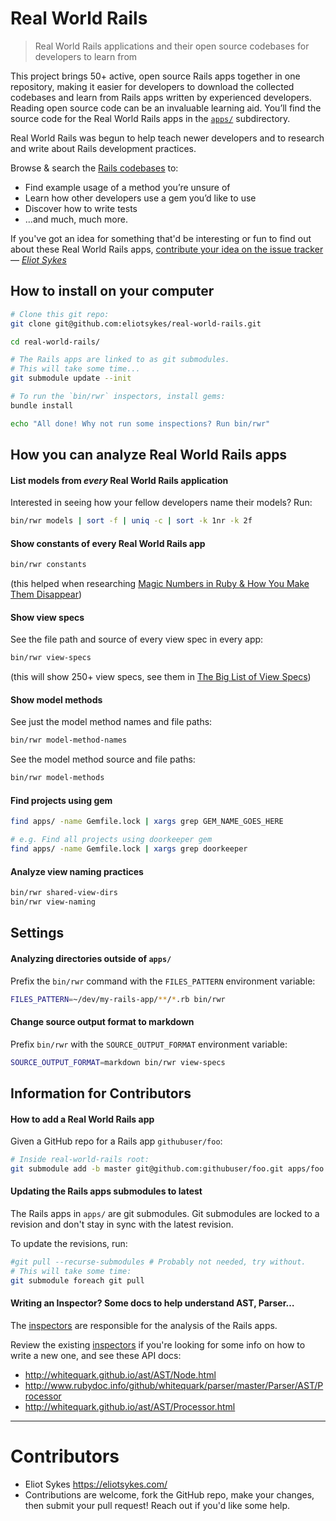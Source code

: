 # Real World Rails

> Real World Rails applications and their open source codebases for developers to learn from

This project brings 50+ active, open source Rails apps together in one repository, making it easier for developers to download the collected codebases and learn from Rails apps written by experienced developers. Reading open source code can be an invaluable learning aid. You&rsquo;ll find the source code for the Real World Rails apps in the [`apps/`](apps/) subdirectory.

Real World Rails was begun to help teach newer developers and to research and write about Rails development practices.

Browse &amp; search the [Rails codebases](apps/) to:

- Find example usage of a method you&rsquo;re unsure of
- Learn how other developers use a gem you&rsquo;d like to use
- Discover how to write tests
- &hellip;and much, much more.

If you've got an idea for something that'd be interesting or fun to find out about these Real World Rails apps, [contribute your idea on the issue tracker](https://github.com/eliotsykes/real-world-rails/issues) &mdash; [_Eliot Sykes_](https://eliotsykes.com)

## How to install on your computer

```bash
# Clone this git repo:
git clone git@github.com:eliotsykes/real-world-rails.git

cd real-world-rails/

# The Rails apps are linked to as git submodules.
# This will take some time...
git submodule update --init  

# To run the `bin/rwr` inspectors, install gems:
bundle install

echo "All done! Why not run some inspections? Run bin/rwr"
```

## How you can analyze Real World Rails apps

#### List models from *every* Real World Rails application

Interested in seeing how your fellow developers name their models? Run:

```bash
bin/rwr models | sort -f | uniq -c | sort -k 1nr -k 2f
```

#### Show constants of every Real World Rails app

```bash
bin/rwr constants
```
(this helped when researching [Magic Numbers in Ruby & How You Make Them Disappear](https://eliotsykes.com/magic-numbers))

#### Show view specs

See the file path and source of every view spec in every app:
```bash
bin/rwr view-specs
```
(this will show 250+ view specs, see them in [The Big List of View Specs](https://eliotsykes.com/view-specs))

#### Show model methods

See just the model method names and file paths:
```bash
bin/rwr model-method-names
```

See the model method source and file paths:
```bash
bin/rwr model-methods
```

#### Find projects using gem

```bash
find apps/ -name Gemfile.lock | xargs grep GEM_NAME_GOES_HERE

# e.g. Find all projects using doorkeeper gem
find apps/ -name Gemfile.lock | xargs grep doorkeeper
```

#### Analyze view naming practices

```bash
bin/rwr shared-view-dirs
bin/rwr view-naming
```


## Settings

#### Analyzing directories outside of `apps/`

Prefix the `bin/rwr` command with the `FILES_PATTERN` environment variable:

```bash
FILES_PATTERN=~/dev/my-rails-app/**/*.rb bin/rwr
```

#### Change source output format to markdown

Prefix `bin/rwr` with the `SOURCE_OUTPUT_FORMAT` environment variable:
```bash
SOURCE_OUTPUT_FORMAT=markdown bin/rwr view-specs
```

## Information for Contributors

#### How to add a Real World Rails app

Given a GitHub repo for a Rails app `githubuser/foo`:

```bash
# Inside real-world-rails root:
git submodule add -b master git@github.com:githubuser/foo.git apps/foo
```

#### Updating the Rails apps submodules to latest

The Rails apps in `apps/` are git submodules. Git submodules are locked to a revision and don't stay in sync with the latest revision.

To update the revisions, run:

```bash
#git pull --recurse-submodules # Probably not needed, try without.
# This will take some time:
git submodule foreach git pull
```

#### Writing an Inspector? Some docs to help understand AST, Parser&hellip;

The [inspectors](lib/real_world_rails/inspectors) are responsible for the analysis of the Rails apps.

Review the existing [inspectors](lib/real_world_rails/inspectors) if you're looking for some info on how to write a new one, and see these API docs:

- http://whitequark.github.io/ast/AST/Node.html
- http://www.rubydoc.info/github/whitequark/parser/master/Parser/AST/Processor
- http://whitequark.github.io/ast/AST/Processor.html

---

# Contributors

- Eliot Sykes https://eliotsykes.com/
- Contributions are welcome, fork the GitHub repo, make your changes, then submit your pull request! Reach out if you'd like some help.

